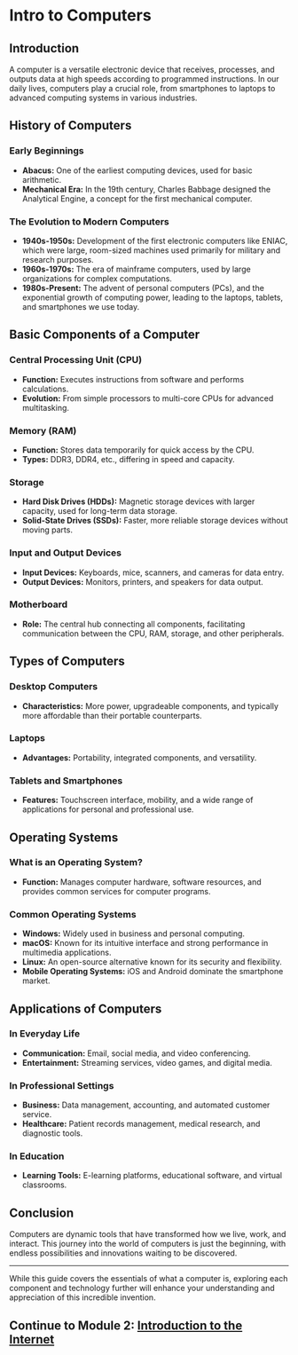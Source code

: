 # Intro to Computers

## Introduction
A computer is a versatile electronic device that receives, processes, and outputs data at high speeds according to programmed instructions. In our daily lives, computers play a crucial role, from smartphones to laptops to advanced computing systems in various industries.

## History of Computers
### Early Beginnings
- **Abacus:** One of the earliest computing devices, used for basic arithmetic.
- **Mechanical Era:** In the 19th century, Charles Babbage designed the Analytical Engine, a concept for the first mechanical computer.

### The Evolution to Modern Computers
- **1940s-1950s:** Development of the first electronic computers like ENIAC, which were large, room-sized machines used primarily for military and research purposes.
- **1960s-1970s:** The era of mainframe computers, used by large organizations for complex computations.
- **1980s-Present:** The advent of personal computers (PCs), and the exponential growth of computing power, leading to the laptops, tablets, and smartphones we use today.

## Basic Components of a Computer
### Central Processing Unit (CPU)
- **Function:** Executes instructions from software and performs calculations.
- **Evolution:** From simple processors to multi-core CPUs for advanced multitasking.

### Memory (RAM)
- **Function:** Stores data temporarily for quick access by the CPU.
- **Types:** DDR3, DDR4, etc., differing in speed and capacity.

### Storage
- **Hard Disk Drives (HDDs):** Magnetic storage devices with larger capacity, used for long-term data storage.
- **Solid-State Drives (SSDs):** Faster, more reliable storage devices without moving parts.

### Input and Output Devices
- **Input Devices:** Keyboards, mice, scanners, and cameras for data entry.
- **Output Devices:** Monitors, printers, and speakers for data output.

### Motherboard
- **Role:** The central hub connecting all components, facilitating communication between the CPU, RAM, storage, and other peripherals.

## Types of Computers
### Desktop Computers
- **Characteristics:** More power, upgradeable components, and typically more affordable than their portable counterparts.

### Laptops
- **Advantages:** Portability, integrated components, and versatility.

### Tablets and Smartphones
- **Features:** Touchscreen interface, mobility, and a wide range of applications for personal and professional use.

## Operating Systems
### What is an Operating System?
- **Function:** Manages computer hardware, software resources, and provides common services for computer programs.

### Common Operating Systems
- **Windows:** Widely used in business and personal computing.
- **macOS:** Known for its intuitive interface and strong performance in multimedia applications.
- **Linux:** An open-source alternative known for its security and flexibility.
- **Mobile Operating Systems:** iOS and Android dominate the smartphone market.

## Applications of Computers
### In Everyday Life
- **Communication:** Email, social media, and video conferencing.
- **Entertainment:** Streaming services, video games, and digital media.

### In Professional Settings
- **Business:** Data management, accounting, and automated customer service.
- **Healthcare:** Patient records management, medical research, and diagnostic tools.

### In Education
- **Learning Tools:** E-learning platforms, educational software, and virtual classrooms.

## Conclusion
Computers are dynamic tools that have transformed how we live, work, and interact. This journey into the world of computers is just the beginning, with endless possibilities and innovations waiting to be discovered.

---

While this guide covers the essentials of what a computer is, exploring each component and technology further will enhance your understanding and appreciation of this incredible invention.

## Continue to Module 2: [Introduction to the Internet](/learning-paths//absolute-beginner/intro-to-internet.html)